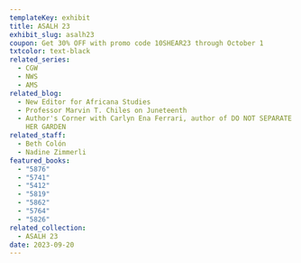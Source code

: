 ```yaml
---
templateKey: exhibit
title: ASALH 23
exhibit_slug: asalh23
coupon: Get 30% OFF with promo code 10SHEAR23 through October 1
txtcolor: text-black
related_series:
  - CGW
  - NWS
  - AMS
related_blog:
  - New Editor for Africana Studies
  - Professor Marvin T. Chiles on Juneteenth
  - Author's Corner with Carlyn Ena Ferrari, author of DO NOT SEPARATE HER FROM
    HER GARDEN
related_staff:
  - Beth Colón
  - Nadine Zimmerli
featured_books:
  - "5876"
  - "5741"
  - "5412"
  - "5819"
  - "5862"
  - "5764"
  - "5826"
related_collection:
  - ASALH 23
date: 2023-09-20
---
```

